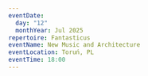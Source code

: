 ```yaml
---
eventDate:
  day: "12"
  monthYear: Jul 2025
repertoire: Fantasticus
eventName: New Music and Architecture
eventLocation: Toruń, PL
eventTime: 18:00
---
```

